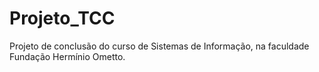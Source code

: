 # Projeto_TCC

Projeto de conclusão do curso de Sistemas de Informação, na faculdade Fundação Hermínio Ometto.
